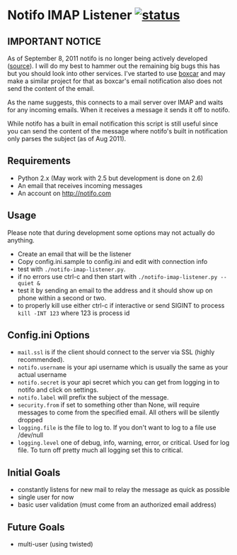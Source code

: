 # Notifo IMAP Listener [![status](http://stillmaintained.com/vrillusions/notifo-imap-listener.png)](http://stillmaintained.com/vrillusions/notifo-imap-listener)

## IMPORTANT NOTICE

As of September 8, 2011 notifo is no longer being actively developed ([source](http://blog.notifo.com/notifo)).  I will do my best to hammer out the remaining big bugs this has but you should look into other services.  I've started to use [boxcar](http://boxcar.io/) and may make a similar project for that as boxcar's email notification also does not send the content of the email.

As the name suggests, this connects to a mail server over IMAP and waits for any incoming emails.  When it receives a message it sends it off to notifo.

While notifo has a built in email notification this script is still useful since you can send the content of the message where notifo's built in notification only parses the subject (as of Aug 2011).

## Requirements

- Python 2.x (May work with 2.5 but development is done on 2.6)
- An email that receives incoming messages
- An account on http://notifo.com

## Usage

Please note that during development some options may not actually do anything.

- Create an email that will be the listener
- Copy config.ini.sample to config.ini and edit with connection info
- test with `./notifo-imap-listener.py`.
- if no errors use ctrl-c and then start with `./notifo-imap-listener.py --quiet &`
- test it by sending an email to the address and it should show up on phone within a second or two.
- to properly kill use either ctrl-c if interactive or send SIGINT to process `kill -INT 123` where 123 is process id

## Config.ini Options

- `mail.ssl` is if the client should connect to the server via SSL (highly recommended).
- `notifo.username` is your api username which is usually the same as your actual username
- `notifo.secret` is your api secret which you can get from logging in to notifo and click on settings.
- `notifo.label` will prefix the subject of the message.
- `security.from` if set to something other than None, will require messages to come from the specified email.  All others will be silently dropped
- `logging.file` is the file to log to. If you don't want to log to a file use /dev/null
- `logging.level` one of debug, info, warning, error, or critical. Used for log file. To turn off pretty much all logging set this to critical.

## Initial Goals

- constantly listens for new mail to relay the message as quick as possible
- single user for now
- basic user validation (must come from an authorized email address)

## Future Goals

- multi-user (using twisted)

